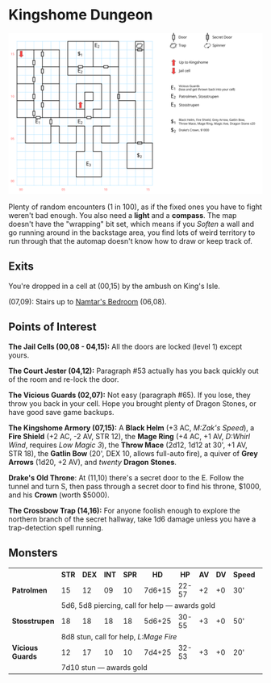 # Kingshome Dungeon

![map](kingshome-dungeon.svg)

Plenty of random encounters (1 in 100), as if the fixed ones you have to fight weren't bad enough. You also need a **light** and a **compass**. The map doesn't have the "wrapping" bit set, which means if you *Soften* a wall and go running around in the backstage area, you find lots of weird territory to run through that the automap doesn't know how to draw or keep track of.

## Exits

You're dropped in a cell at (00,15) by the ambush on King's Isle.

(07,09): Stairs up to [Namtar's Bedroom](kingshome.md) (06,08).

## Points of Interest

**The Jail Cells (00,08 - 04,15):** All the doors are locked (level 1) except yours.

**The Court Jester (04,12):** Paragraph #53 actually has you back quickly out of the room and re-lock the door.

**The Vicious Guards (02,07):** Not easy (paragraph #65). If you lose, they throw you back in your cell. Hope you brought plenty of Dragon Stones, or have good save game backups.

**The Kingshome Armory (07,15):** A **Black Helm** (+3 AC, *M:Zak's Speed*), a **Fire Shield** (+2 AC, -2 AV, STR 12), the **Mage Ring** (+4 AC, +1 AV, *D:Whirl Wind*, requires *Low Magic 3*), the **Throw Mace** (2d12, 1d12 at 30', +1 AV, STR 18), the **Gatlin Bow** (20', DEX 10, allows full-auto fire), a quiver of **Grey Arrows** (1d20, +2 AV), and *twenty* **Dragon Stones**.

**Drake's Old Throne**: At (11,10) there's a secret door to the E. Follow the tunnel and turn S, then pass through a secret door to find his throne, $1000, and his **Crown** (worth $5000).

**The Crossbow Trap (14,16):** For anyone foolish enough to explore the northern branch of the secret hallway, take 1d6 damage unless you have a trap-detection spell running.

## Monsters

<table>
  <tr>
    <th></th>
    <th>STR</th>
    <th>DEX</th>
    <th>INT</th>
    <th>SPR</th>
    <th>HD</th>
    <th>HP</th>
    <th>AV</th>
    <th>DV</th>
    <th>Speed</th>
    <th>XP</th>
  </tr>
  <tr>
    <td><b>Patrolmen</b></td>
    <td>15</td>
    <td>12</td>
    <td>09</td>
    <td>10</td>
    <td>7d6+15</td>
    <td>22-57</td>
    <td>+2</td>
    <td>+0</td>
    <td>30'</td>
    <td>140</td>
  </tr>
  <tr>
    <td></td>
    <td colspan=10>5d6, 5d8 piercing, call for help — awards gold</td>
  </tr>
  <tr>
    <td><b>Stosstrupen</b></td>
    <td>18</td>
    <td>18</td>
    <td>18</td>
    <td>18</td>
    <td>5d6+25</td>
    <td>30-55</td>
    <td>+3</td>
    <td>+0</td>
    <td>50'</td>
    <td>150</td>
  </tr>
  <tr>
    <td></td>
    <td colspan=10>8d8 stun, call for help, <i>L:Mage Fire</i></td>
  </tr>
  <tr>
    <td><b>Vicious Guards</b></td>
    <td>12</td>
    <td>17</td>
    <td>10</td>
    <td>10</td>
    <td>7d4+25</td>
    <td>32-53</td>
    <td>+3</td>
    <td>+0</td>
    <td>20'</td>
    <td>150</td>
  </tr>
  <tr>
    <td></td>
    <td colspan=10>7d10 stun — awards gold</td>
  </tr>
</table>
